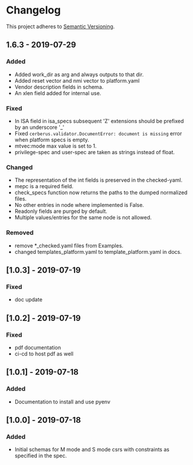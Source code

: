 # Changelog

This project adheres to [Semantic Versioning](https://semver.org/spec/v2.0.0.html).

## 1.6.3 - 2019-07-29
### Added
- Added work_dir as arg and always outputs to that dir.
- Added reset vector and nmi vector to platform.yaml
- Vendor description fields in schema.
- An xlen field added for internal use.
### Fixed
- In ISA field in isa_specs subsequent 'Z' extensions should be prefixed by an underscore '_'
- Fixed `cerberus.validator.DocumentError: document is missing` error when platform specs is empty. 
- mtvec:mode max value is set to 1.
- privilege-spec and user-spec are taken as strings instead of float.
### Changed
- The representation of the int fields is preserved in the checked-yaml.
- mepc is a required field.
- check_specs function now returns the paths to the dumped normalized files.
- No other entries in node where implemented is False.
- Readonly fields are purged by default.
- Multiple values/entries for the same node is not allowed.
### Removed
- remove *_checked.yaml files from Examples.
- changed templates_platform.yaml to template_platform.yaml in docs.

## [1.0.3] - 2019-07-19
### Fixed
- doc update

## [1.0.2] - 2019-07-19
### Fixed
- pdf documentation
- ci-cd to host pdf as well

## [1.0.1] - 2019-07-18
### Added
- Documentation to install and use pyenv 

## [1.0.0] - 2019-07-18
### Added
- Initial schemas for M mode and S mode csrs with constraints as specified in the spec.

